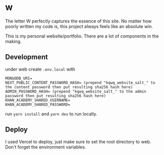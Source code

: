 # w

The letter W perfectly captures the essence of this site. No matter how poorly written my code is, this project always feels like an absolute win.

This is my personal website/portfolio. There are a lot of components in the making.

## Development

under web
create `.env.local` with

```
MONGODB_URI=
NEXT_PUBLIC_CONTENT_PASSWORD_HASH= (prepend "kqwq_website_salt_" to the content password then put resulting sha256 hash here)
ADMIN_PASSWORD_HASH= (prepend "kqwq_website_salt_" to the admin password then put resulting sha256 hash here)
KHAN_ACADEMY_SHARED_USERNAME=
KHAN_ACADEMY_SHARED_PASSWORD=
```

run `yarn install` and `yarn dev` to run locally.

## Deploy

I used Vercel to deploy, just make sure to set the root directory to web. Don't forget the environment variables.
